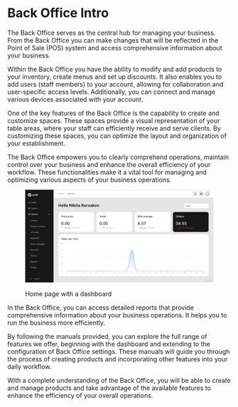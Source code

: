 # Back Office Intro

The Back Office serves as the central hub for managing your business. From the Back Office you can make changes that will be reflected in the Point of Sale (POS) system and access comprehensive information about your business.

Within the Back Office you have the ability to modify and add products to your inventory, create menus and set up discounts. It also enables you to add users (staff members) to your account, allowing for collaboration and user-specific access levels. Additionally, you can connect and manage various devices associated with your account.

One of the key features of the Back Office is the capability to create and customize spaces. These spaces provide a visual representation of your table areas, where your staff can efficiently receive and serve clients. By customizing these spaces, you can optimize the layout and organization of your establishment.

The Back Office empowers you to clearly comprehend operations, maintain control over your business and enhance the overall efficiency of your workflow. These functionalities make it a vital tool for managing and optimizing various aspects of your business operations.&#x20;

<figure><img src="../.gitbook/assets/homepage.jpg" alt=""><figcaption><p>Home page with a dashboard</p></figcaption></figure>

In the Back Office, you can access detailed reports that provide comprehensive information about your business operations. It helps you to run the business more efficiently.

By following the manuals provided, you can explore the full range of features we offer, beginning with the dashboard and extending to the configuration of Back Office settings. These manuals will guide you through the process of creating products and incorporating other features into your daily workflow.

With a complete understanding of the Back Office, you will be able to create and manage products and take advantage of the available features to enhance the efficiency of your overall operations.
